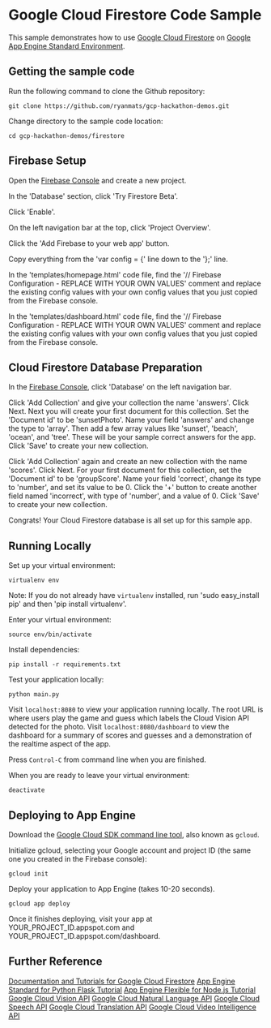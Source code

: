 # Google Cloud Firestore Code Sample

This sample demonstrates how to use [Google Cloud Firestore](https://cloud.google.com/firestore/docs/) on [Google App Engine Standard Environment](https://cloud.google.com/appengine).

## Getting the sample code

Run the following command to clone the Github repository:

    git clone https://github.com/ryanmats/gcp-hackathon-demos.git

Change directory to the sample code location:

    cd gcp-hackathon-demos/firestore

## Firebase Setup

Open the [Firebase Console](https://console.firebase.google.com/) and create a new project.

In the 'Database' section, click 'Try Firestore Beta'.

Click 'Enable'.

On the left navigation bar at the top, click 'Project Overview'.

Click the 'Add Firebase to your web app' button.

Copy everything from the 'var config = {' line down to the '};' line.

In the 'templates/homepage.html' code file, find the '// Firebase Configuration - REPLACE WITH YOUR OWN VALUES' comment and replace the existing config values with your own config values that you just copied from the Firebase console.

In the 'templates/dashboard.html' code file, find the '// Firebase Configuration - REPLACE WITH YOUR OWN VALUES' comment and replace the existing config values with your own config values that you just copied from the Firebase console.

## Cloud Firestore Database Preparation

In the [Firebase Console](https://console.firebase.google.com/), click 'Database' on the left navigation bar.

Click 'Add Collection' and give your collection the name 'answers'. Click Next. Next you will create your first document for this collection. Set the 'Document id' to be 'sunsetPhoto'. Name your field 'answers' and change the type to 'array'. Then add a few array values like 'sunset', 'beach', 'ocean', and 'tree'. These will be your sample correct answers for the app. Click 'Save' to create your new collection.

Click 'Add Collection' again and create an new collection with the name 'scores'. Click Next. For your first document for this collection, set the 'Document id' to be 'groupScore'. Name your field 'correct', change its type to 'number', and set its value to be 0. Click the '+' button to create another field named 'incorrect', with type of 'number', and a value of 0. Click 'Save' to create your new collection.

Congrats! Your Cloud Firestore database is all set up for this sample app.

## Running Locally

Set up your virtual environment:

    virtualenv env

Note: If you do not already have `virtualenv` installed, run 'sudo easy_install pip' and then 'pip install virtualenv'.

Enter your virtual environment:

    source env/bin/activate

Install dependencies:

    pip install -r requirements.txt

Test your application locally:

    python main.py

Visit `localhost:8080` to view your application running locally. The root URL is where users play the game and guess which labels the Cloud Vision API detected for the photo. Visit `localhost:8080/dashboard` to view the dashboard for a summary of scores and guesses and a demonstration of the realtime aspect of the app.

Press `Control-C` from command line when you are finished.

When you are ready to leave your virtual environment:

    deactivate

## Deploying to App Engine

Download the [Google Cloud SDK command line tool](https://cloud.google.com/sdk/downloads#interactive), also known as `gcloud`.

Initialize gcloud, selecting your Google account and project ID (the same one you created in the Firebase console):

    gcloud init

Deploy your application to App Engine (takes 10-20 seconds).

    gcloud app deploy

Once it finishes deploying, visit your app at YOUR_PROJECT_ID.appspot.com and YOUR_PROJECT_ID.appspot.com/dashboard.

## Further Reference

[Documentation and Tutorials for Google Cloud Firestore](https://firebase.google.com/docs/firestore/)
[App Engine Standard for Python Flask Tutorial](https://cloud.google.com/appengine/docs/standard/python/getting-started/python-standard-env)
[App Engine Flexible for Node.js Tutorial](https://cloud.google.com/nodejs/getting-started/hello-world)
[Google Cloud Vision API](https://cloud.google.com/vision/)
[Google Cloud Natural Language API](https://cloud.google.com/natural-language/)
[Google Cloud Speech API](https://cloud.google.com/speech/)
[Google Cloud Translation API](https://cloud.google.com/translate/)
[Google Cloud Video Intelligence API](https://cloud.google.com/video-intelligence/)